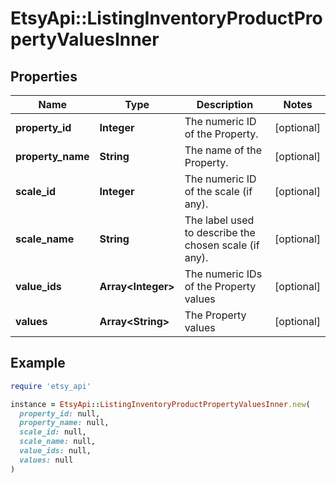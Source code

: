 # EtsyApi::ListingInventoryProductPropertyValuesInner

## Properties

| Name | Type | Description | Notes |
| ---- | ---- | ----------- | ----- |
| **property_id** | **Integer** | The numeric ID of the Property. | [optional] |
| **property_name** | **String** | The name of the Property. | [optional] |
| **scale_id** | **Integer** | The numeric ID of the scale (if any). | [optional] |
| **scale_name** | **String** | The label used to describe the chosen scale (if any). | [optional] |
| **value_ids** | **Array&lt;Integer&gt;** | The numeric IDs of the Property values | [optional] |
| **values** | **Array&lt;String&gt;** | The Property values | [optional] |

## Example

```ruby
require 'etsy_api'

instance = EtsyApi::ListingInventoryProductPropertyValuesInner.new(
  property_id: null,
  property_name: null,
  scale_id: null,
  scale_name: null,
  value_ids: null,
  values: null
)
```

